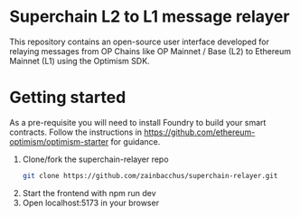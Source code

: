 # Superchain L2 to L1 message relayer
This repository contains an open-source user interface developed for relaying messages from OP Chains like OP Mainnet / Base (L2) to Ethereum Mainnet (L1) using the Optimism SDK. 

# Getting started 

As a pre-requisite you will need to install Foundry to build your smart contracts. Follow the instructions in https://github.com/ethereum-optimism/optimism-starter for guidance. 

1. Clone/fork the superchain-relayer repo
   ```sh
   git clone https://github.com/zainbacchus/superchain-relayer.git
   ```
2. Start the frontend with npm run dev
3. Open localhost:5173 in your browser
